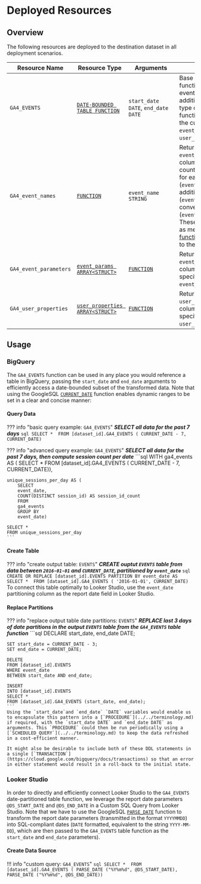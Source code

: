 # Deployed Resources

## Overview
The following resources are deployed to the destination dataset in all deployment scenarios.

| Resource Name <div style="width:160px"></div>| Resource Type <div style="width:120px"></div>| Arguments <div style="width:120px"></div>| Resource Description
| --- | --- | --- | -- |
| `GA4_EVENTS` | [`DATE-BOUNDED TABLE FUNCTION`](../../terminology.md) | `start_date DATE`, `end_date DATE` |Base date-bounded table function (DBTF) containing GA4 event-level data with some additional utility columns, data type conversions and decoder function references to include the custom flat `STRUCT` columns `event_count`, `event_param` and `user_property`.
| `GA4_event_names` | [`FUNCTION`](../../terminology.md) | `event_name STRING`  | Returns the custom flat `STRUCT` `event_count` containing sub-columns representing event counts (`1` or `NULL` at event level) for each `event_name` (`event_count.[event_name]`) in addition to total events (`event_count.total_events`) and conversions (`event_count.total_conversions`). These sub-columns can be used as metrics, and [aggregate functions](https://cloud.google.com/bigquery/docs/reference/standard-sql/aggregate_functions) can be applied directly to them.
| `GA4_event_parameters` | [`event_params ARRAY<STRUCT>`](https://support.google.com/analytics/answer/7029846?hl=en#zippy=%2Cevent) | [`FUNCTION`](../../terminology.md) | Returns the custom flat `STRUCT` `event_param` comprising sub-columns which contain type-specific values for each `event_params` `key`.
| `GA4_user_properties` | [`user_properties ARRAY<STRUCT>`](https://support.google.com/analytics/answer/7029846?hl=en#zippy=%2Cuser) | [`FUNCTION`](../../terminology.md) | Returns the custom flat `STRUCT` `user_property` comprising sub-columns which contain type-specific values for each `user_properties` `key`.

## Usage
### BigQuery
The `GA4_EVENTS` function can be used in any place you would reference a table in BigQuery, passing the `start_date` and `end_date` arguments to efficiently access a date-bounded subset of the transformed data. Note that using the GoogleSQL [`CURRENT_DATE`](https://cloud.google.com/bigquery/docs/reference/standard-sql/date_functions#current_date) function enables dynamic ranges to be set in a clear and concise manner:

#### Query Data
??? info "basic query example: `GA4_EVENTS`"
    ***SELECT all data for the past 7 days***
    ```sql
    SELECT * 
    FROM [dataset_id].GA4_EVENTS (
    CURRENT_DATE - 7,
    CURRENT_DATE) 
    ```

??? info "advanced query example: `GA4_EVENTS`"
    ***SELECT all data for the past 7 days, then compute session count per date***
    ```sql
    WITH 
    ga4_events AS (
        SELECT * 
        FROM [dataset_id].GA4_EVENTS (
        CURRENT_DATE - 7,
        CURRENT_DATE)),

    unique_sessions_per_day AS (
        SELECT 
        event_date,
        COUNT(DISTINCT session_id) AS session_id_count
        FROM 
        ga4_events
        GROUP BY
        event_date)

    SELECT *
    FROM unique_sessions_per_day
    ```

#### Create Table
??? info "create output table: `EVENTS`"
    ***CREATE ouptut `EVENTS` table from data between `2016-01-01` and `CURRENT_DATE`, partitioned by `event_date`***
    ```sql
    CREATE OR REPLACE [dataset_id].EVENTS
    PARTITION BY event_date
    AS
    SELECT * 
    FROM [dataset_id].GA4_EVENTS (
    '2016-01-01',
    CURRENT_DATE) 
    ```
    To connect this table optimally to Looker Studio, use the `event_date` partitioning column as the report date field in Looker Studio.

#### Replace Partitions
??? info "replace output table date partitions: `EVENTS`"
    ***REPLACE last 3 days of date partitions in the output `EVENTS` table from the `GA4_EVENTS` table function***
    ```sql
    DECLARE start_date, end_date DATE;

    SET start_date = CURRENT_DATE - 3;
    SET end_date = CURRENT_DATE;

    DELETE 
    FROM [dataset_id].EVENTS
    WHERE event_date 
    BETWEEN start_date AND end_date;

    INSERT 
    INTO [dataset_id].EVENTS
    SELECT * 
    FROM [dataset_id].GA4_EVENTS (start_date, end_date);
    ```
    Using the `start_date`and `end_date` `DATE` variables would enable us to encapsulate this pattern into a [`PROCEDURE`](../../terminology.md) if required, with the `start_date DATE` and `end_date DATE` as arguments. This `PROCEDURE` could then be run periodically using a [`SCHEDULED_QUERY`](../../terminology.md) to keep the data refreshed in a cost-efficient manner.
    
    It might also be desirable to include both of these DDL statements in a single [`TRANSACTION`](https://cloud.google.com/bigquery/docs/transactions) so that an error in either statement would result in a roll-back to the initial state.

### Looker Studio
In order to directly and efficiently connect Looker Studio to the `GA4_EVENTS` date-partitioned table function, we leverage the report date parameters `@DS_START_DATE` and `@DS_END_DATE` in a Custom SQL Query from Looker Studio.  Note that we have to use the GoogleSQL [`PARSE_DATE`](https://cloud.google.com/bigquery/docs/reference/standard-sql/date_functions#parse_date) function to transform the report date parameters (transmitted in the format `YYYYMMDD`) into SQL-compliant dates (`DATE` formatted, equivalent to the string `YYYY-MM-DD`), which are then passed to the `GA4_EVENTS` table function as the `start_date` and `end_date` parameters).

#### Create Data Source
!!! info "custom query: `GA4_EVENTS`"
    ```sql
    SELECT * 
    FROM [dataset_id].GA4_EVENTS (
    PARSE_DATE ("%Y%m%d", @DS_START_DATE),
    PARSE_DATE ("%Y%m%d", @DS_END_DATE))
    ```






